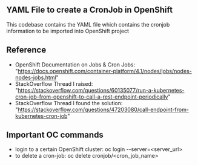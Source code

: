 ## YAML File to create a CronJob in OpenShift
This codebase contains the YAML file which contains the cronjob information to be imported into OpenShift project

## Reference

* OpenShift Documentation on Jobs & Cron Jobs: "https://docs.openshift.com/container-platform/4.1/nodes/jobs/nodes-nodes-jobs.html"
* StackOverflow Thread I raised: "https://stackoverflow.com/questions/60135077/run-a-kubernetes-cron-job-from-openshift-to-call-a-rest-endpoint-periodically"
* StackOverflow Thread I found the solution: "https://stackoverflow.com/questions/47203080/call-endpoint-from-kubernetes-cron-job"
	
## Important OC commands

* login to a certain OpenShift cluster: oc login --server=<server_url>
* to delete a cron-job: oc delete cronjob/<cron_job_name>
	
